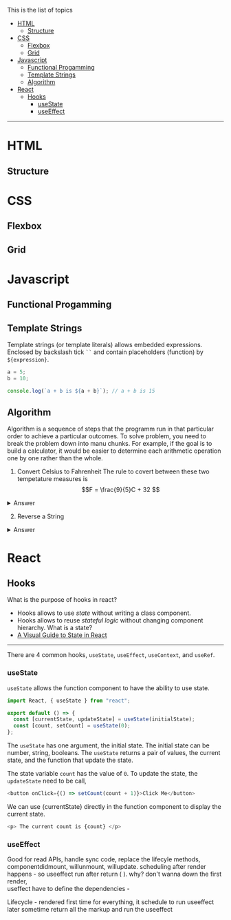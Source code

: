 This is the list of topics

- [HTML](#HTML)
  - [Structure](#Structure)
- [CSS](#CSS)
  - [Flexbox](#Flexbox)
  - [Grid](#Grid)
- [Javascript](#Javascript)
  - [Functional Progamming](#Functional-Progamming)
  - [Template Strings](#Template-Strings)
  - [Algorithm](#Algorithm)
- [React](#React)
  - [Hooks](#Hooks)
    - [useState](#useState)
    - [useEffect](#useEffect)

---

# HTML

## Structure

# CSS

## Flexbox

## Grid

# Javascript

## Functional Progamming

## Template Strings

Template strings (or template literals) allows embedded expressions.
Enclosed by backslash tick ` `` ` and contain placeholders (function) by `${expression}`.

```javascript
a = 5;
b = 10;

console.log(`a + b is ${a + b}`); // a + b is 15
```

## Algorithm

Algorithm is a sequence of steps that the programm run in that particular order to achieve a particular outcomes. To solve problem, you need to break the problem down into manu chunks. For example, if the goal is to build a calculator, it would be easier to determine each arithmetic operation one by one rather than the whole.

1. Convert Celsius to Fahrenheit
   The rule to covert between these two tempetature measures is
   $$F = \frac{9}{5}C + 32 $$

<details><summary>Answer</summary>

</details>

2. Reverse a String

<details><summary>Answer</summary>
1. Turn a string into an array `array = str.split(``)`
2. 
</details>

# React

## Hooks

What is the purpose of hooks in react?

- Hooks allows to use _state_ without writing a class component.
- Hooks allows to reuse _stateful logic_ without changing component hierarchy.
  What is a state?
- [A Visual Guide to State in React](https://daveceddia.com/visual-guide-to-state-in-react/)

---

There are 4 common hooks, `useState`, `useEffect`, `useContext`, and `useRef`.

### useState

`useState` allows the function component to have the ability to use state.

```javascript
import React, { useState } from "react";

export default () => {
  const [currentState, updateState] = useState(initialState);
  const [count, setCount] = useState(0);
};
```

The `useState` has one argument, the initial state. The initial state can be number, string, booleans.
The `useState` returns a pair of values, the current state, and the function that update the state.

The state variable `count` has the value of `0`. To update the state, the `updateState` need to be call,

```javascript
<button onClick={() => setCount(count + 1)}>Click Me</button>
```

We can use {currentState} directly in the function component to display the current state.

```javascript
<p> The current count is {count} </p>
```

### useEffect

Good for read APIs, handle sync code, replace the lifecyle methods, componentdidmount, willunmount, willupdate.
scheduling after render happens - so useeffect run after return ( ). why?
don't wanna down the first render,  
useffect have to define the dependencies -

Lifecycle -
rendered first time for everything, it schedule to run useeffect later sometime
return all the markup and run the useeffect
